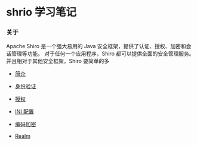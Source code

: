 # shrio 学习笔记

### 关于
Apache Shiro 是一个强大易用的 Java 安全框架，提供了认证、授权、加密和会话管理等功能。
对于任何一个应用程序，Shiro 都可以提供全面的安全管理服务。并且相对于其他安全框架，Shiro 要简单的多

- [简介](https://github.com/wp594458910/shiro/blob/master/doc/1.md) 

- [身份验证](https://github.com/wp594458910/shiro/blob/master/doc/2.md) 

- [授权](https://github.com/wp594458910/shiro/blob/master/doc/3.md)

- [INI 配置](https://github.com/wp594458910/shiro/blob/master/doc/4.md)

- [编码加密](https://github.com/wp594458910/shiro/blob/master/doc/5.md)

- [Realm](https://github.com/wp594458910/shiro/blob/master/doc/6.md)



